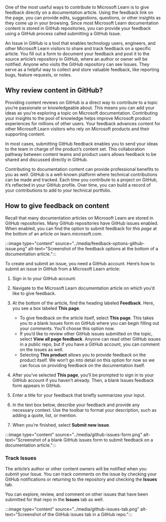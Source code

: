 One of the most useful ways to contribute to Microsoft Learn is to give feedback directly on a documentation article. Using the feedback link on the page, you can provide edits, suggestions, questions, or other insights as they come up in your browsing. Since most Microsoft Learn documentation content is stored in GitHub repositories, you can provide your feedback using a GitHub process called submitting a GitHub Issue. 

An Issue in GitHub is a tool that enables technology users, engineers, and other Microsoft Learn visitors to share and track feedback on a specific article. You fill out a form to document your feedback and post it to the source article’s repository in GitHub, where an author or owner will be notified. Anyone who visits the GitHub repository can see Issues. They serve as a helpful way to collect and store valuable feedback, like reporting bugs, feature requests, or notes. 

## Why review content in GitHub?

Providing content reviews on GitHub is a direct way to contribute to a topic you’re passionate or knowledgeable about. This means you can add your ideas as you’re exploring a topic on Microsoft documentation.  Contributing your insights to the pool of knowledge helps improve Microsoft product experiences for millions of other users. Your feedback advances content for other Microsoft Learn visitors who rely on Microsoft products and their supporting content.

In most cases, submitting GitHub feedback enables you to send your ideas to the team in charge of the product’s content set. This collaboration pathway between content teams and product users allows feedback to be shared and discussed directly in GitHub. 

Contributing to documentation content can provide professional benefits to you as well. GitHub is a well-known platform where technical contributions can be made and tracked. Each time you contribute to a project on GitHub, it’s reflected in your GitHub profile. Over time, you can build a record of your contributions to add to your technical portfolio.

## How to give feedback on content

Recall that many documentation articles on Microsoft Learn are stored in GitHub repositories. Many GitHub repositories have GitHub issues enabled. When enabled, you can find the option to submit feedback for *this page* at the bottom of an article on learn.microsoft.com. 

:::image type="content" source="../media/feedback-options-github-issue.png" alt-text="Screenshot of the feedback options at the bottom of a documentation article.":::

To create and submit an issue, you need a GitHub account. Here’s how to submit an issue in GitHub from a Microsoft Learn article:

1. Sign in to your GitHub account. 
1. Navigate to the Microsoft Learn documentation article on which you’d like to give feedback. 
1. At the bottom of the article, find the heading labeled **Feedback**. Here, you see a box labeled **This page**. 

    - To give feedback on the article itself, select **This page**. This takes you to a blank Issues form on GitHub where you can begin filling out your comments. You’ll choose this option now.
    - If you’d like to review other GitHub issues submitted on the topic, select **View all page feedback**. Anyone can read other GitHub issues in a public repo, but if you have a GitHub account, you can comment on the issues as well.  
    - Selecting **This product** allows you to provide feedback on the product itself. We won’t go into detail on this option for now so we can focus on providing feedback on the documentation itself. 
1. After you’ve selected **This page**, you’ll be prompted to sign in to your GitHub account if you haven’t already. Then, a blank Issues feedback form appears in GitHub. 
1. Enter a title for your feedback that briefly summarizes your input. 
1. In the text box below, describe your feedback and provide any necessary context. Use the toolbar to format your description, such as adding a quote, list, or mention.  
1. When you’re finished, select **Submit new issue**.

:::image type="content" source="../media/github-issues-form.png" alt-text="Screenshot of a blank GitHub issues form to submit feedback on a documentation article.":::

### Track Issues 

The article’s author or other content owners will be notified when you submit your Issue. You can track comments on the issue by checking your GitHub notifications or returning to the repository and checking the **Issues** tab. 

You can explore, review, and comment on other issues that have been submitted for that repo in the **Issues** tab as well. 

:::image type="content" source="../media/github-issues-tab.png" alt-text="Screenshot of the GitHub issues tab in a GitHub repo.":::

